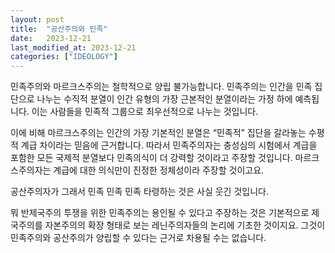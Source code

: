 ```yaml
---
layout: post
title:  "공산주의와 민족"
date:   2023-12-21
last_modified_at: 2023-12-21
categories: ["IDEOLOGY"]
---
```


민족주의와 마르크스주의는 철학적으로 양립 불가능합니다. 민족주의는 인간을 민족 집단으로 나누는 수직적 분열이 인간 유형의 가장 근본적인 분열이라는 가정 하에 예측됩니다. 이는 사람들을 민족적 그룹으로 최우선적으로 나누는 것입니다. 

이에 비해 마르크스주의는 인간의 가장 기본적인 분열은 “민족적” 집단을 갈라놓는 수평적 계급 차이라는 믿음에 근거합니다. 따라서 민족주의자는 충성심의 시험에서 계급을 포함한 모든 국제적 분열보다 민족의식이 더 강력할 것이라고 주장할 것입니다. 마르크스주의자는 계급에 대한 의식만이 진정한 정체성이라 주장할 것이고요. 

공산주의자가 그래서 민족 민족 민족 타령하는 것은 사실 웃긴 것입니다. 

뭐 반제국주의 투쟁을 위한 민족주의는 용인될 수 있다고 주장하는 것은 기본적으로 제국주의를 자본주의의 확장 형태로 보는 레닌주의자들의 논리에 기초한 것이지요. 그것이 민족주의와 공산주의가 양립할 수 있다는 근거로 차용될 수는 없습니다.
